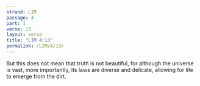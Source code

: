 ```yaml
---
strand: LIM
passage: 4
part: 1
verse: 13
layout: verse
title: "LIM 4:13"
permalink: /LIM/4/13/
---
```

But this does not mean that truth is not beautiful, for although the universe is vast, more importantly, its laws are diverse and delicate, allowing for life to emerge from the dirt.

